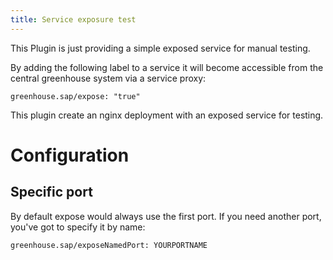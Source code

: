 ```yaml
---
title: Service exposure test
---
```


This Plugin is just providing a simple exposed service for manual testing.

By adding the following label to a service it will become accessible from the central greenhouse system via a service proxy:

```greenhouse.sap/expose: "true"```

This plugin create an nginx deployment with an exposed service for testing.

# Configuration

## Specific port

By default expose would always use the first port. If you need another port, you've got to specify it by name:

```greenhouse.sap/exposeNamedPort: YOURPORTNAME```
